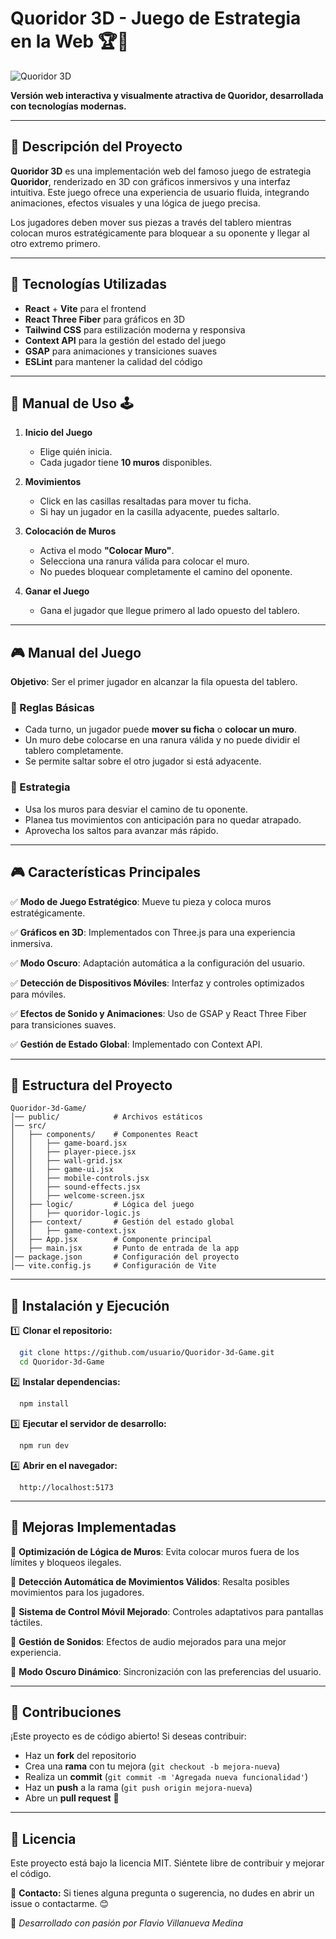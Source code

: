 # Quoridor 3D - Juego de Estrategia en la Web 🏆🎲

![Quoridor 3D](https://upload.wikimedia.org/wikipedia/commons/8/84/Quoridor_1.jpg)

**Versión web interactiva y visualmente atractiva de Quoridor, desarrollada con tecnologías modernas.**

---

## 📌 Descripción del Proyecto

**Quoridor 3D** es una implementación web del famoso juego de estrategia **Quoridor**, renderizado en 3D con gráficos inmersivos y una interfaz intuitiva. Este juego ofrece una experiencia de usuario fluida, integrando animaciones, efectos visuales y una lógica de juego precisa.

Los jugadores deben mover sus piezas a través del tablero mientras colocan muros estratégicamente para bloquear a su oponente y llegar al otro extremo primero.

---

## 🚀 Tecnologías Utilizadas

- **React** + **Vite** para el frontend
- **React Three Fiber** para gráficos en 3D
- **Tailwind CSS** para estilización moderna y responsiva
- **Context API** para la gestión del estado del juego
- **GSAP** para animaciones y transiciones suaves
- **ESLint** para mantener la calidad del código

---

## 📖 Manual de Uso 🕹️

1. **Inicio del Juego**
   - Elige quién inicia.
   - Cada jugador tiene **10 muros** disponibles.

2. **Movimientos**
   - Click en las casillas resaltadas para mover tu ficha.
   - Si hay un jugador en la casilla adyacente, puedes saltarlo.

3. **Colocación de Muros**
   - Activa el modo **"Colocar Muro"**.
   - Selecciona una ranura válida para colocar el muro.
   - No puedes bloquear completamente el camino del oponente.

4. **Ganar el Juego**
   - Gana el jugador que llegue primero al lado opuesto del tablero.

---

## 🎮 Manual del Juego

**Objetivo**: Ser el primer jugador en alcanzar la fila opuesta del tablero.

### 🔹 Reglas Básicas
- Cada turno, un jugador puede **mover su ficha** o **colocar un muro**.
- Un muro debe colocarse en una ranura válida y no puede dividir el tablero completamente.
- Se permite saltar sobre el otro jugador si está adyacente.

### 🔸 Estrategia
- Usa los muros para desviar el camino de tu oponente.
- Planea tus movimientos con anticipación para no quedar atrapado.
- Aprovecha los saltos para avanzar más rápido.

---

## 🎮 Características Principales

✅ **Modo de Juego Estratégico**: Mueve tu pieza y coloca muros estratégicamente.

✅ **Gráficos en 3D**: Implementados con Three.js para una experiencia inmersiva.

✅ **Modo Oscuro**: Adaptación automática a la configuración del usuario.

✅ **Detección de Dispositivos Móviles**: Interfaz y controles optimizados para móviles.

✅ **Efectos de Sonido y Animaciones**: Uso de GSAP y React Three Fiber para transiciones suaves.

✅ **Gestión de Estado Global**: Implementado con Context API.

---

## 📂 Estructura del Proyecto

```
Quoridor-3d-Game/
│── public/            # Archivos estáticos
│── src/
│   ├── components/    # Componentes React
│   │   ├── game-board.jsx
│   │   ├── player-piece.jsx
│   │   ├── wall-grid.jsx
│   │   ├── game-ui.jsx
│   │   ├── mobile-controls.jsx
│   │   ├── sound-effects.jsx
│   │   ├── welcome-screen.jsx
│   ├── logic/         # Lógica del juego
│   │   ├── quoridor-logic.js
│   ├── context/       # Gestión del estado global
│   │   ├── game-context.jsx
│   ├── App.jsx        # Componente principal
│   ├── main.jsx       # Punto de entrada de la app
│── package.json       # Configuración del proyecto
│── vite.config.js     # Configuración de Vite
```

---

## 🔧 Instalación y Ejecución

1️⃣ **Clonar el repositorio:**
```sh
  git clone https://github.com/usuario/Quoridor-3d-Game.git
  cd Quoridor-3d-Game
```

2️⃣ **Instalar dependencias:**
```sh
  npm install
```

3️⃣ **Ejecutar el servidor de desarrollo:**
```sh
  npm run dev
```

4️⃣ **Abrir en el navegador:**
```
  http://localhost:5173
```

---

## 📌 Mejoras Implementadas

🔹 **Optimización de Lógica de Muros**: Evita colocar muros fuera de los límites y bloqueos ilegales.

🔹 **Detección Automática de Movimientos Válidos**: Resalta posibles movimientos para los jugadores.

🔹 **Sistema de Control Móvil Mejorado**: Controles adaptativos para pantallas táctiles.

🔹 **Gestión de Sonidos**: Efectos de audio mejorados para una mejor experiencia.

🔹 **Modo Oscuro Dinámico**: Sincronización con las preferencias del usuario.

---

## 📢 Contribuciones

¡Este proyecto es de código abierto! Si deseas contribuir:
- Haz un **fork** del repositorio
- Crea una **rama** con tu mejora (`git checkout -b mejora-nueva`)
- Realiza un **commit** (`git commit -m 'Agregada nueva funcionalidad'`)
- Haz un **push** a la rama (`git push origin mejora-nueva`)
- Abre un **pull request** 🚀

---

## 📜 Licencia

Este proyecto está bajo la licencia MIT. Siéntete libre de contribuir y mejorar el código.

📩 **Contacto:** Si tienes alguna pregunta o sugerencia, no dudes en abrir un issue o contactarme. 😊

📩 _Desarrollado con pasión por Flavio Villanueva Medina_